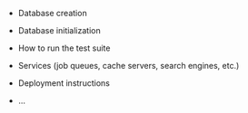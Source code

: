 

* Database creation

* Database initialization

* How to run the test suite

* Services (job queues, cache servers, search engines, etc.)

* Deployment instructions

* ...
